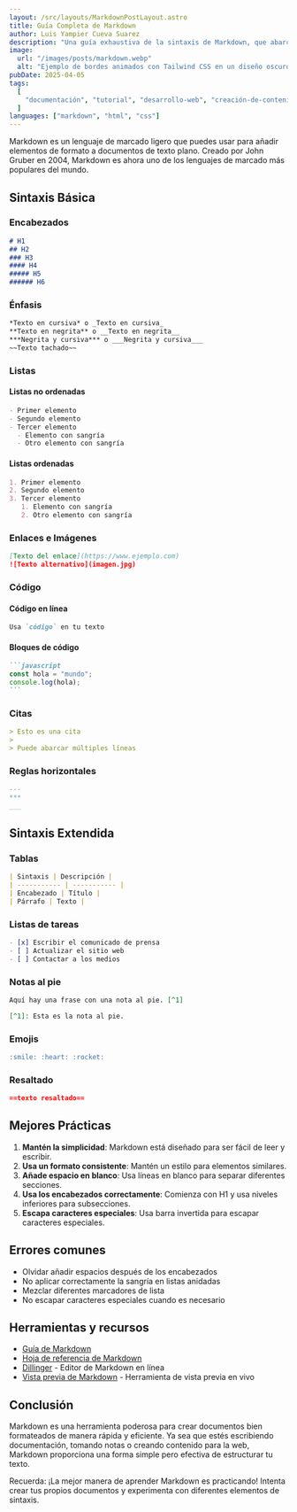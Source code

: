 ```yaml
---
layout: /src/layouts/MarkdownPostLayout.astro
title: Guía Completa de Markdown
author: Luis Yampier Cueva Suarez
description: "Una guía exhaustiva de la sintaxis de Markdown, que abarca desde el formato básico hasta las funciones avanzadas. Aprende a crear encabezados, listas, énfasis y más con este lenguaje de marcado esencial para la creación de contenido."
image:
  url: "/images/posts/markdown.webp"
  alt: "Ejemplo de bordes animados con Tailwind CSS en un diseño oscuro, con un fondo de gradiente de colores vibrantes."
pubDate: 2025-04-05
tags:
  [
    "documentación", "tutorial", "desarrollo-web", "creación-de-contenido", "escritura"
  ]
languages: ["markdown", "html", "css"]
---
```


Markdown es un lenguaje de marcado ligero que puedes usar para añadir elementos de formato a documentos de texto plano. Creado por John Gruber en 2004, Markdown es ahora uno de los lenguajes de marcado más populares del mundo.

## Sintaxis Básica

### Encabezados

```markdown
# H1
## H2
### H3
#### H4
##### H5
###### H6
```

### Énfasis

```markdown
*Texto en cursiva* o _Texto en cursiva_
**Texto en negrita** o __Texto en negrita__
***Negrita y cursiva*** o ___Negrita y cursiva___
~~Texto tachado~~
```

### Listas

#### Listas no ordenadas
```markdown
- Primer elemento
- Segundo elemento
- Tercer elemento
  - Elemento con sangría
  - Otro elemento con sangría
```

#### Listas ordenadas
```markdown
1. Primer elemento
2. Segundo elemento
3. Tercer elemento
   1. Elemento con sangría
   2. Otro elemento con sangría
```

### Enlaces e Imágenes

```markdown
[Texto del enlace](https://www.ejemplo.com)
![Texto alternativo](imagen.jpg)
```

### Código

#### Código en línea
```markdown
Usa `código` en tu texto
```

#### Bloques de código
````markdown
```javascript
const hola = "mundo";
console.log(hola);
```
````

### Citas

```markdown
> Esto es una cita
> 
> Puede abarcar múltiples líneas
```

### Reglas horizontales

```markdown
---
***
___
```

## Sintaxis Extendida

### Tablas

```markdown
| Sintaxis | Descripción |
| ----------- | ----------- |
| Encabezado | Título |
| Párrafo | Texto |
```

### Listas de tareas

```markdown
- [x] Escribir el comunicado de prensa
- [ ] Actualizar el sitio web
- [ ] Contactar a los medios
```

### Notas al pie

```markdown
Aquí hay una frase con una nota al pie. [^1]

[^1]: Esta es la nota al pie.
```

### Emojis

```markdown
:smile: :heart: :rocket:
```

### Resaltado

```markdown
==texto resaltado==
```

## Mejores Prácticas

1. **Mantén la simplicidad**: Markdown está diseñado para ser fácil de leer y escribir.
2. **Usa un formato consistente**: Mantén un estilo para elementos similares.
3. **Añade espacio en blanco**: Usa líneas en blanco para separar diferentes secciones.
4. **Usa los encabezados correctamente**: Comienza con H1 y usa niveles inferiores para subsecciones.
5. **Escapa caracteres especiales**: Usa barra invertida para escapar caracteres especiales.

## Errores comunes

- Olvidar añadir espacios después de los encabezados
- No aplicar correctamente la sangría en listas anidadas
- Mezclar diferentes marcadores de lista
- No escapar caracteres especiales cuando es necesario

## Herramientas y recursos

- [Guía de Markdown](https://www.markdownguide.org/)
- [Hoja de referencia de Markdown](https://github.com/adam-p/markdown-here/wiki/Markdown-Cheatsheet)
- [Dillinger](https://dillinger.io/) - Editor de Markdown en línea
- [Vista previa de Markdown](https://markdownlivepreview.com/) - Herramienta de vista previa en vivo

## Conclusión

Markdown es una herramienta poderosa para crear documentos bien formateados de manera rápida y eficiente. Ya sea que estés escribiendo documentación, tomando notas o creando contenido para la web, Markdown proporciona una forma simple pero efectiva de estructurar tu texto.

Recuerda: ¡La mejor manera de aprender Markdown es practicando! Intenta crear tus propios documentos y experimenta con diferentes elementos de sintaxis.